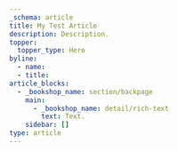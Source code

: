 ```yaml
---
_schema: article
title: My Test Article
description: Description.
topper:
  topper_type: Hero
byline:
  - name:
  - title:
article_blocks:
  - _bookshop_name: section/backpage
    main:
      - _bookshop_name: detail/rich-text
        text: Text.
    sidebar: []
type: article
---
```

